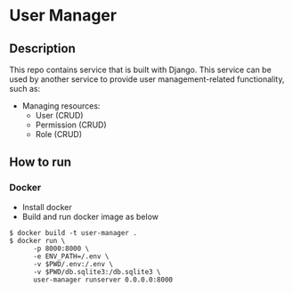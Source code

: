 # User Manager

## Description
This repo contains service that is built with Django.
This service can be used by another service to provide user management-related functionality, such as:
- Managing resources:
    - User (CRUD)
    - Permission (CRUD)
    - Role (CRUD)

## How to run
### Docker
- Install docker
- Build and run docker image as below
```shell script
$ docker build -t user-manager .
$ docker run \
      -p 8000:8000 \
      -e ENV_PATH=/.env \
      -v $PWD/.env:/.env \
      -v $PWD/db.sqlite3:/db.sqlite3 \
      user-manager runserver 0.0.0.0:8000
```